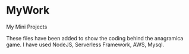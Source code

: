 # MyWork
My Mini Projects


These files have been added to show the coding behind the anagramica game. I have used NodeJS, Serverless Framework, AWS, Mysql.
